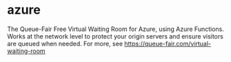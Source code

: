 # azure
The Queue-Fair Free Virtual Waiting Room for Azure, using Azure Functions. Works at the network level to protect your origin servers and ensure visitors are queued when needed. For more, see https://queue-fair.com/virtual-waiting-room 
